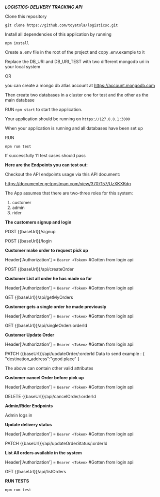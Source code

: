 ***LOGISTICS: DELIVERY TRACKING API***

Clone this repository

```git clone https://github.com/toyetola/logisticsc.git```

Install all dependencies of this application by running

```npm install```

Create a .env file in the root of the project and copy .env.example to it

Replace the DB_URI and DB_URI_TEST with two different mongodb uri in your local system

OR

you can create a mongo db atlas account at https://account.mongodb.com

Then create two databases in a cluster one for test and the other as the main database

RUN ```npm start``` to start the application.

Your application should be running on ```https://127.0.0.1:3000```

When your application is running and all databases have been set up

RUN 

```
npm run test
```

If successfully 11 test cases should pass

**Here are the Endpoints you can test out:**

Checkout the API endpoints usage via this API document:

https://documenter.getpostman.com/view/3707157/UzXKXKdq

The App assumes that there are two-three roles for this system:

1. customer
2. admin
3. rider

**The customers signup and login**

POST {{baseUrl}}/signup

POST {{baseUrl}}/login

**Customer make order to request pick up**

Header['Authorization'] = `Bearer <Token>` #Gotten from login api

POST {{baseUrl}}/api/createOrder

**Customer List all order he has made so far**

Header['Authorization'] = `Bearer <Token>` #Gotten from login api


GET {{baseUrl}}/api/getMyOrders

**Customer gets a single order he made previously**

Header['Authorization'] = `Bearer <Token>` #Gotten from login api


GET {{baseUrl}}/api/singleOrder/:orderId


**Customer Update Order**

Header['Authorization'] = `Bearer <Token>` #Gotten from login api

PATCH {{baseUrl}}/api/updateOrder/:orderId
Data to send example :
{ 
    "destination_address":"good place"
}

The above can contain other valid attributes

**Customer cancel Order before pick up**

Header['Authorization'] = `Bearer <Token>` #Gotten from login api

DELETE {{baseUrl}}/api/cancelOrder/:orderId


**Admin/Rider Endpoints**

Admin logs in

**Update delivery status** 

Header['Authorization'] = `Bearer <Token>` #Gotten from login api

PATCH {{baseUrl}}/api/updateOrderStatus/:orderId

**List All orders available in the system**

Header['Authorization'] = `Bearer <Token>` #Gotten from login api

GET {{baseUrl}}/api/listOrders


**RUN TESTS**

```npm run test```

